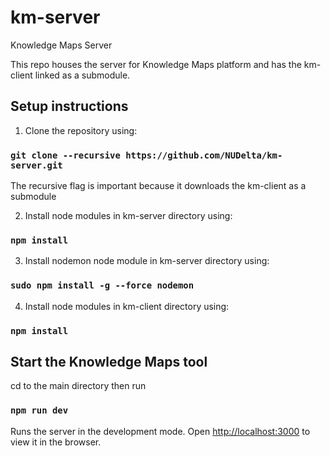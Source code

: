 # km-server
Knowledge Maps Server 

This repo houses the server for Knowledge Maps platform and has the km-client linked as a submodule. 

## Setup instructions
1. Clone the repository using: 
### `git clone --recursive https://github.com/NUDelta/km-server.git`
The recursive flag is important because it downloads the km-client as a submodule

2. Install node modules in km-server directory using:
### `npm install`

3. Install nodemon node module in km-server directory using:
### `sudo npm install -g --force nodemon`

4. Install node modules in km-client directory using:
### `npm install`

## Start the Knowledge Maps tool
cd to the main directory then run
### `npm run dev`

Runs the server in the development mode.
Open [http://localhost:3000](http://localhost:3000) to view it in the browser.

